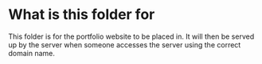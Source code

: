
# What is this folder for

This folder is for the portfolio website to be placed in. It will then be served up by the server when someone accesses the server using the correct domain name.